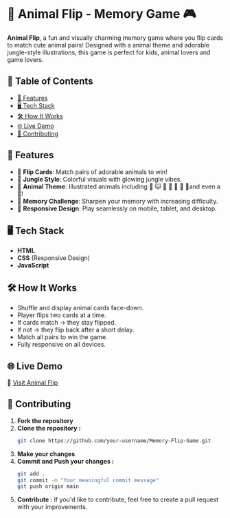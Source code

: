 # 🐾 Animal Flip - Memory Game 🎮

**Animal Flip**, a fun and visually charming memory game where you flip cards to match cute animal pairs! Designed with a animal theme and adorable jungle-style illustrations, this game is perfect for kids, animal lovers and game lovers.

## 📑 Table of Contents

- [🚀 Features](#-features)
- [🖥️ Tech Stack](#️-tech-stack)
- [🛠️ How It Works](#-how-it-works)
- [🌐 Live Demo](#-live-demo)
- [🤝 Contributing](#-contributing)

## 🚀 Features

- 🎴 **Flip Cards**: Match pairs of adorable animals to win!
- 🌳 **Jungle Style**: Colorful visuals with glowing jungle vibes.
- 🐾 **Animal Theme**: Illustrated animals including 🐶 🐱 🦊 🐼 🐰 🦁 🐨and even a 🐻!
- 🧠 **Memory Challenge**: Sharpen your memory with increasing difficulty.
- 📱 **Responsive Design**: Play seamlessly on mobile, tablet, and desktop.

## 🖥️ Tech Stack

- **HTML**
- **CSS** (Responsive Design)
- **JavaScript**

## 🛠️ How It Works

- Shuffle and display animal cards face-down.
- Player flips two cards at a time.
- If cards match → they stay flipped.
- If not → they flip back after a short delay.
- Match all pairs to win the game.
- Fully responsive on all devices.

## 🌐 Live Demo

🔗 [Visit Animal Flip](https://animal-flip.netlify.app/)

## 🤝 Contributing

1. **Fork the repository**
2. **Clone the repository :**
   ```bash
   git clone https://github.com/your-username/Memory-Flip-Game.git
3. **Make your changes**
4. **Commit and Push your changes :**
   ```bash
   git add .
   git commit -m "Your meaningful commit message"
   git push origin main
5. **Contribute :**
   If you'd like to contribute, feel free to create a pull request with your improvements.
